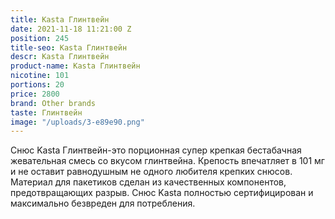 ```yaml
---
title: Kasta Глинтвейн
date: 2021-11-18 11:21:00 Z
position: 245
title-seo: Kasta Глинтвейн
descr: Kasta Глинтвейн
product-name: Kasta Глинтвейн
nicotine: 101
portions: 20
price: 2800
brand: Other brands
taste: Глинтвейн
image: "/uploads/3-e89e90.png"
---
```


Снюс Kasta Глинтвейн-это порционная супер крепкая бестабачная жевательная смесь со вкусом глинтвейна.
Крепость впечатляет в 101 мг и не оставит равнодушным не одного любителя крепких снюсов.
Материал для пакетиков сделан из качественных компонентов, предотвращающих разрыв.
Снюс Kasta полностью сертифицирован и максимально безвреден для потребления.